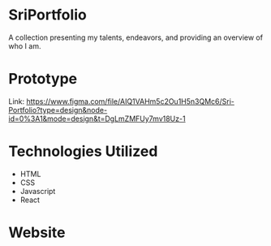 # SriPortfolio

A collection presenting my talents, endeavors, and providing an overview of who I am.

# Prototype

Link: https://www.figma.com/file/AIQ1VAHm5c2Ou1H5n3QMc6/Sri-Portfolio?type=design&node-id=0%3A1&mode=design&t=DgLmZMFUy7mv18Uz-1

# Technologies Utilized

- HTML
- CSS
- Javascript
- React

# Website
